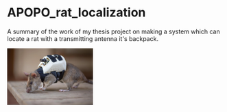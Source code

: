 # APOPO_rat_localization
A summary of the work of my thesis project on making a system which can locate a rat with a transmitting antenna it's backpack. 


<img
  src="/Images/rat_pic.png"
  alt="Alt text"
  title="Rescuerat with backpack"
  style="display: inline-block; margin: 0 auto; max-width: 200px">

